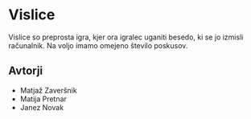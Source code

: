 # Vislice

Vislice so preprosta igra, kjer ora igralec uganiti besedo, ki se jo izmisli računalnik. Na voljo imamo omejeno število poskusov.

## Avtorji

* Matjaž Zaveršnik
* Matija Pretnar
* Janez Novak 
